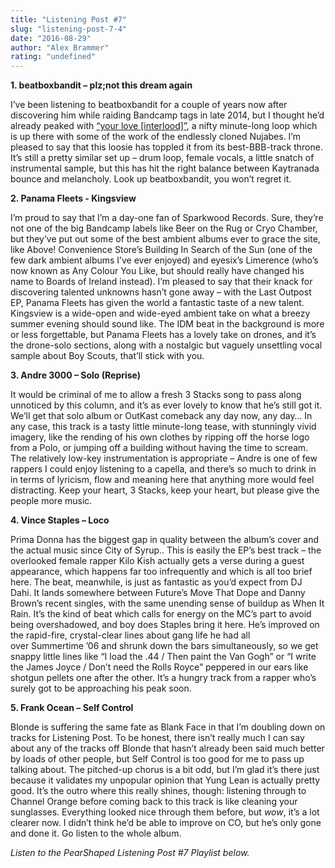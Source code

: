 ```yaml
---
title: "Listening Post #7"
slug: "listening-post-7-4"
date: "2016-08-29"
author: "Alex Brammer"
rating: "undefined"
---
```


**1\. beatboxbandit – plz;not this dream again**

I’ve been listening to beatboxbandit for a couple of years now after discovering him while raiding Bandcamp tags in late 2014, but I thought he’d already peaked with [“your love \[interlood\]”](https://www.youtube.com/watch?v=nP-6v9GOTCw), a nifty minute-long loop which is up there with some of the work of the endlessly cloned Nujabes. I’m pleased to say that this loosie has toppled it from its best-BBB-track throne. It’s still a pretty similar set up – drum loop, female vocals, a little snatch of instrumental sample, but this has hit the right balance between Kaytranada bounce and melancholy. Look up beatboxbandit, you won’t regret it.

**2\. Panama Fleets - Kingsview**

I’m proud to say that I’m a day-one fan of Sparkwood Records. Sure, they’re not one of the big Bandcamp labels like Beer on the Rug or Cryo Chamber, but they’ve put out some of the best ambient albums ever to grace the site, like Above! Convenience Store’s Building In Search of the Sun (one of the few dark ambient albums I’ve ever enjoyed) and eyesix’s Limerence (who’s now known as Any Colour You Like, but should really have changed his name to Boards of Ireland instead). I’m pleased to say that their knack for discovering talented unknowns hasn’t gone away – with the Last Outpost EP, Panama Fleets has given the world a fantastic taste of a new talent. Kingsview is a wide-open and wide-eyed ambient take on what a breezy summer evening should sound like. The IDM beat in the background is more or less forgettable, but Panama Fleets has a lovely take on drones, and it’s the drone-solo sections, along with a nostalgic but vaguely unsettling vocal sample about Boy Scouts, that’ll stick with you.

**3\. Andre 3000 – Solo (Reprise)**

It would be criminal of me to allow a fresh 3 Stacks song to pass along unnoticed by this column, and it’s as ever lovely to know that he’s still got it. We’ll get that solo album or OutKast comeback any day now, any day… In any case, this track is a tasty little minute-long tease, with stunningly vivid imagery, like the rending of his own clothes by ripping off the horse logo from a Polo, or jumping off a building without having the time to scream. The relatively low-key instrumentation is appropriate – Andre is one of few rappers I could enjoy listening to a capella, and there’s so much to drink in in terms of lyricism, flow and meaning here that anything more would feel distracting. Keep your heart, 3 Stacks, keep your heart, but please give the people more music.

**4\. Vince Staples – Loco**

Prima Donna has the biggest gap in quality between the album’s cover and the actual music since City of Syrup.. This is easily the EP’s best track – the overlooked female rapper Kilo Kish actually gets a verse during a guest appearance, which happens far too infrequently and which is all too brief here. The beat, meanwhile, is just as fantastic as you’d expect from DJ Dahi. It lands somewhere between Future’s Move That Dope and Danny Brown’s recent singles, with the same unending sense of buildup as When It Rain. It’s the kind of beat which calls for energy on the MC’s part to avoid being overshadowed, and boy does Staples bring it here. He’s improved on the rapid-fire, crystal-clear lines about gang life he had all over Summertime ’06 and shrunk down the bars simultaneously, so we get snappy little lines like “I load the .44 / Then paint the Van Gogh” or “I write the James Joyce / Don’t need the Rolls Royce” peppered in our ears like shotgun pellets one after the other. It’s a hungry track from a rapper who’s surely got to be approaching his peak soon.

**5\. Frank Ocean – Self Control**

Blonde  is suffering the same fate as Blank Face in that I’m doubling down on tracks for Listening Post. To be honest, there isn’t really much I can say about any of the tracks off Blonde that hasn’t already been said much better by loads of other people, but Self Control is too good for me to pass up talking about. The pitched-up chorus is a bit odd, but I’m glad it’s there just because it validates my unpopular opinion that Yung Lean is actually pretty good. It’s the outro where this really shines, though: listening through to Channel Orange before coming back to this track is like cleaning your sunglasses. Everything looked nice through them before, but _wow_, it’s a lot clearer now. I didn’t think he’d be able to improve on CO, but he’s only gone and done it. Go listen to the whole album.

_Listen to the PearShaped Listening Post #7 Playlist below._
